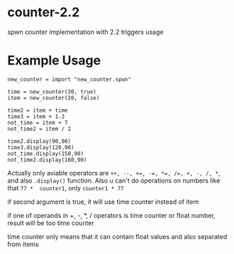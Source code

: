 # counter-2.2
spwn counter implementation with 2.2 triggers usage


# Example Usage
```spwn
new_counter = import "new_counter.spwn"

time = new_counter(30, true)
item = new_counter(20, false)

time2 = item + time
time3 = item + 1.2
not_time = item + 7
not_time2 = item / 2

time2.display(90,90)
time3.display(120,90)
not_time.display(150,90)
not_time2.display(180,90)
```


Actually only aviable operators are `++, --, +=, -=, *=, /=, +, -, /, *`, and also `.display()` function. Also u can't do operations on numbers like that `77 *  counter1`, only `counter1 * 77`

if second argument is true, it will use time counter instead of item

if one of operands in +, -, *, / operators is time counter or float number, result will be too time counter

time counter only means that it can contain float values and also separated from items
